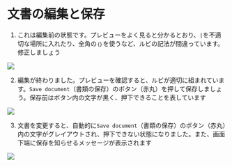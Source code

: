 # 文書の編集と保存

1. これは編集前の状態です。プレビューをよく見ると分かるとおり、`|`を不適切な場所に入れたり、全角の`｛｝`を使うなど、ルビの記法が間違っています。修正しましょう

![ ](images/create-and-save-documents/save-document/fig-1.png)

2. 編集が終わりました。プレビューを確認すると、ルビが適切に組まれています。`Save document`（書類の保存）のボタン（赤丸）を押して保存しましょう。保存前はボタン内の文字が黒く、押下できることを表しています

![ ](images/create-and-save-documents/save-document/fig-2.png)

3. 文書を変更すると、自動的に`Save document`（書類の保存）のボタン（赤丸）内の文字がグレイアウトされ、押下できない状態になりました。また、画面下端に保存を知らせるメッセージが表示されます

![ ](images/create-and-save-documents/save-document/fig-3.png)